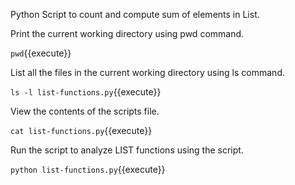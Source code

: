 Python Script to count and compute sum of elements in List.

Print the current working directory using pwd command.

`
pwd
`{{execute}}

List all the files in the current working directory using ls command.

`
ls -l list-functions.py
`{{execute}}

View the contents of the scripts file.

`
cat list-functions.py
`{{execute}}

Run the script to analyze LIST functions using the script.

`
python list-functions.py
`{{execute}}

